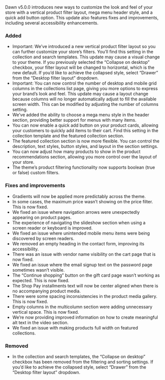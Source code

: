 Dawn v5.0.0 introduces new ways to customize the look and feel of your store with a vertical product filter layout, mega menu header style, and a quick add button option. This update also features fixes and improvements, including several accessibility enhancements. 

### Added
- Important: We’ve introduced a new vertical product filter layout so you can further customize your store’s filters. You’ll find this setting in the collection and search templates. This update may cause a visual change to your theme. If you previously selected the “Collapse on desktop” checkbox, your filter layout will be changed to horizontal, which is the new default. If you’d like to achieve the collapsed style, select “Drawer” from the “Desktop filter layout” dropdown. 
- Important: You can now control the number of desktop and mobile grid columns in the collections list page, giving you more options to express your brand’s look and feel. This update may cause a layout change because columns will no longer automatically adjust to fill the available screen width. This can be modified by adjusting the number of columns setting.
- We’ve added the ability to choose a mega menu style in the header section, providing better support for menus with many items. 
- You can now enable a quick add button on your product cards, allowing your customers to quickly add items to their cart. Find this setting in the collection template and the featured collection section. 
- The featured collection section is now more flexible. You can control the description, text styles, button styles, and layout in the section settings. 
- You can now adjust how many products to show in the product recommendations section, allowing you more control over the layout of your store. 
- The theme’s product filtering functionality now supports boolean (true or false) custom filters. 

### Fixes and improvements
- Gradients will now be applied more predictably across the theme. 
- In some cases, the maximum price wasn’t showing on the price filter. This is now fixed. 
- We fixed an issue where navigation arrows were unexpectedly appearing on product pages. 
- The experience of navigating the slideshow section when using a screen reader or keyboard is improved. 
- We fixed an issue where unintended mobile menu items were being discovered by screen readers. 
- We removed an empty heading in the contact form, improving its accessibility. 
- There was an issue with vendor name visibility on the cart page that is now fixed. 
- We fixed an issue where the email signup text on the password page sometimes wasn’t visible. 
- The “Continue shopping” button on the gift card page wasn’t working as expected. This is now fixed. 
- The Shop Pay installments text will now be center aligned when there is no accompanying product media. 
- There were some spacing inconsistencies in the product media gallery. This is now fixed.
- Empty columns in the multicolumn section were adding unnecessary vertical space. This is now fixed. 
- We’re now providing improved information on how to create meaningful alt text in the video section. 
- We fixed an issue with making products full width on featured collections. 
### Removed
- In the collection and search templates, the “Collapse on desktop” checkbox has been removed from the filtering and sorting settings. If you’d like to achieve the collapsed style, select “Drawer” from the “Desktop filter layout” dropdown. 
